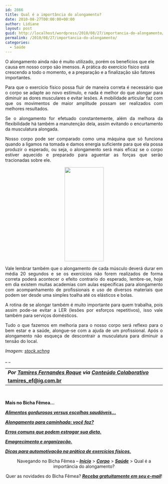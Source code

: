 ```yaml
---
id: 2866
title: Qual é a importância do alongamento?
date: 2010-08-27T00:00:00+00:00
author: Lidiane
layout: post
guid: http://localhost/wordpress/2010/08/27/importancia-do-alongamento/
permalink: /2010/08/27/importancia-do-alongamento/
categories:
  - Saúde
---
```

O alongamento ainda não é muito utilizado, porém os benefícios que ele causa em nosso corpo são imensos. A prática do exercício físico está crescendo a todo o momento, e a preparação e a finalização são fatores importantes.

<p style="text-align: justify;">
  Para que o exercício físico possa fluir de maneira correta é necessário que o corpo se adapte ao novo estímulo, e nada é melhor do que alongar para diminuir as dores musculares e evitar lesões. A mobilidade articular faz com que os movimentos de maior amplitude possam ser realizados com melhores resultados.
</p>

<!--more-->

<p style="text-align: justify;">
  Se o alongamento for efetuado constantemente, além da melhora da flexibilidade há também a manutenção dela, assim evitando o encurtamento da musculatura alongada.
</p>

<p style="text-align: justify;">
  Nosso corpo pode ser comparado como uma máquina que só funciona quando a ligamos na tomada e damos energia suficiente para que ela possa produzir o esperado, ou seja, o alongamento será mais eficaz se o corpo estiver aquecido e preparado para aguentar as forças que serão tracionadas sobre ele.
</p>

<p style="text-align: center;">
  <a href="http://www.trololodemulher.com.br/blog/wp-content/uploads/2010/08/alongamento.jpg"><img class="size-medium wp-image-5100 aligncenter" title="alongamento" src="http://www.trololodemulher.com.br/blog/wp-content/uploads/2010/08/alongamento-125x300.jpg" alt="" width="125" height="300" /></a>
</p>

<p style="text-align: justify;">
  Vale lembrar também que o alongamento de cada músculo deverá durar em média 20 segundos e se os exercícios não forem realizados de forma correta poderá acontecer o efeito contrario do esperado, lembre-se, hoje em dia existem muitas academias com aulas específicas para alongamento com acompanhamento de profissionais e uso de diversos materiais que podem ser desde uma simples toalha até os elásticos e bolas.
</p>

<p style="text-align: justify;">
  A rotina de se alongar também é muito importante para quem trabalha, pois assim pode-se evitar a LER (lesões por esforços repetitivos), isso vale também para serviços domésticos.
</p>

<p style="text-align: justify;">
  Tudo o que fazemos em melhoria para o nosso corpo será reflexo para o bem estar e a saúde, alongue-se com a ajuda de um profissional. Após o alongamento não esqueça de descontrair a musculatura para diminuir a tensão do local.
</p>

_Imagem:_ <a href="http://www.sxc.hu/" target="_blank"><em>stock.xchng</em></a>

_ _

<table border="0" cellspacing="0" cellpadding="0" width="600">
  <tr>
    <td width="600" valign="top">
      <strong><em>Por <a href="http://www.trololodemulher.com.br/category/bicha-femea-colaboradora/tamires-roque/" target="_self">Tamires Fernandes Roque</a> via <a href="http://www.trololodemulher.com.br/para-voce/conteudo-colaborativo/" target="_self">Conteúdo Colaborativo</a></em></strong>
    </td>
  </tr>
  
  <tr>
    <td width="600" valign="top">
      <strong><a href="mailto:tamires_ef@ig.com.br">tamires_ef@ig.com.br</a></strong>
    </td>
  </tr>
</table>

 

<p style="text-align: left;">
  <strong>Mais no Bicha Fêmea…</strong>
</p>

**_[Alimentos gordurosos versus escolhas saudáveis…](http://www.trololodemulher.com.br/2010/05/28/escolha-alimentos-saudaveis/)_**

**_[Alongamento para caminhada: você faz?](http://www.trololodemulher.com.br/2010/03/05/alongamento-caminhada/)_**

**_[Erros comuns que podem estragar sua dieta.](http://www.trololodemulher.com.br/2010/02/02/dieta/)_**

**_[Emagrecimento e organização.](http://www.trololodemulher.com.br/2010/01/26/emagrecimento/)_**

**_[Dicas para automotivação na prática de exercícios físicos.](http://www.trololodemulher.com.br/2009/12/28/dicas-exercicios-fisicos/)_**

<p style="text-align: center;">
  Navegando no Bicha Fêmea – <strong><em><a href="http://www.trololodemulher.com.br/">Início</a></em></strong> > <a href="http://www.trololodemulher.com.br/corpo/"><strong><em>Corpo</em></strong></a> > <strong><em><a href="http://www.trololodemulher.com.br/category/do-corpo/saude/">Saúde</a></em></strong> > Qual é a importância do alongamento?
</p>

<p style="text-align: center;">
  Quer as novidades do Bicha Fêmea? <strong><em><a href="http://feedburner.google.com/fb/a/mailverify?uri=blogbichafemea&loc=pt_BR">Receba gratuitamente em seu e-mail</a></em></strong>!
</p>
